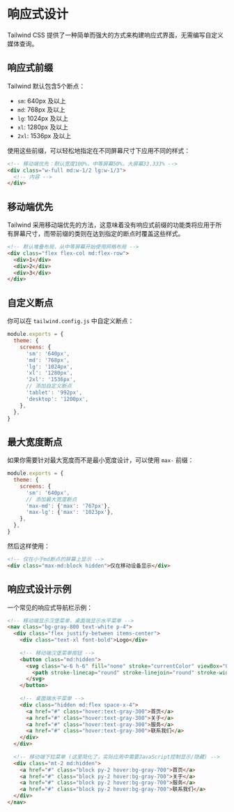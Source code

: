 # 响应式设计

Tailwind CSS 提供了一种简单而强大的方式来构建响应式界面，无需编写自定义媒体查询。

## 响应式前缀

Tailwind 默认包含5个断点：

- `sm`: 640px 及以上
- `md`: 768px 及以上
- `lg`: 1024px 及以上
- `xl`: 1280px 及以上
- `2xl`: 1536px 及以上

使用这些前缀，可以轻松地指定在不同屏幕尺寸下应用不同的样式：

```html
<!-- 移动端优先：默认宽度100%，中等屏幕50%，大屏幕33.333% -->
<div class="w-full md:w-1/2 lg:w-1/3">
  <!-- 内容 -->
</div>
```

## 移动端优先

Tailwind 采用移动端优先的方法，这意味着没有响应式前缀的功能类将应用于所有屏幕尺寸，而带前缀的类则在达到指定的断点时覆盖这些样式。

```html
<!-- 默认堆叠布局，从中等屏幕开始使用网格布局 -->
<div class="flex flex-col md:flex-row">
  <div>1</div>
  <div>2</div>
  <div>3</div>
</div>
```

## 自定义断点

你可以在 `tailwind.config.js` 中自定义断点：

```js
module.exports = {
  theme: {
    screens: {
      'sm': '640px',
      'md': '768px',
      'lg': '1024px',
      'xl': '1280px',
      '2xl': '1536px',
      // 添加自定义断点
      'tablet': '992px',
      'desktop': '1200px',
    },
  },
}
```

## 最大宽度断点

如果你需要针对最大宽度而不是最小宽度设计，可以使用 `max-` 前缀：

```js
module.exports = {
  theme: {
    screens: {
      'sm': '640px',
      // 添加最大宽度断点
      'max-md': {'max': '767px'},
      'max-lg': {'max': '1023px'},
    },
  },
}
```

然后这样使用：

```html
<!-- 仅在小于md断点的屏幕上显示 -->
<div class="max-md:block hidden">仅在移动设备显示</div>
```

## 响应式设计示例

一个常见的响应式导航栏示例：

```html
<!-- 移动端显示汉堡菜单，桌面端显示水平菜单 -->
<nav class="bg-gray-800 text-white p-4">
  <div class="flex justify-between items-center">
    <div class="text-xl font-bold">Logo</div>
    
    <!-- 移动端汉堡菜单按钮 -->
    <button class="md:hidden">
      <svg class="w-6 h-6" fill="none" stroke="currentColor" viewBox="0 0 24 24">
        <path stroke-linecap="round" stroke-linejoin="round" stroke-width="2" d="M4 6h16M4 12h16M4 18h16"></path>
      </svg>
    </button>
    
    <!-- 桌面端水平菜单 -->
    <div class="hidden md:flex space-x-4">
      <a href="#" class="hover:text-gray-300">首页</a>
      <a href="#" class="hover:text-gray-300">关于</a>
      <a href="#" class="hover:text-gray-300">服务</a>
      <a href="#" class="hover:text-gray-300">联系我们</a>
    </div>
  </div>
  
  <!-- 移动端下拉菜单 (这里简化了，实际应用中需要JavaScript控制显示/隐藏) -->
  <div class="mt-2 md:hidden">
    <a href="#" class="block py-2 hover:bg-gray-700">首页</a>
    <a href="#" class="block py-2 hover:bg-gray-700">关于</a>
    <a href="#" class="block py-2 hover:bg-gray-700">服务</a>
    <a href="#" class="block py-2 hover:bg-gray-700">联系我们</a>
  </div>
</nav>
``` 